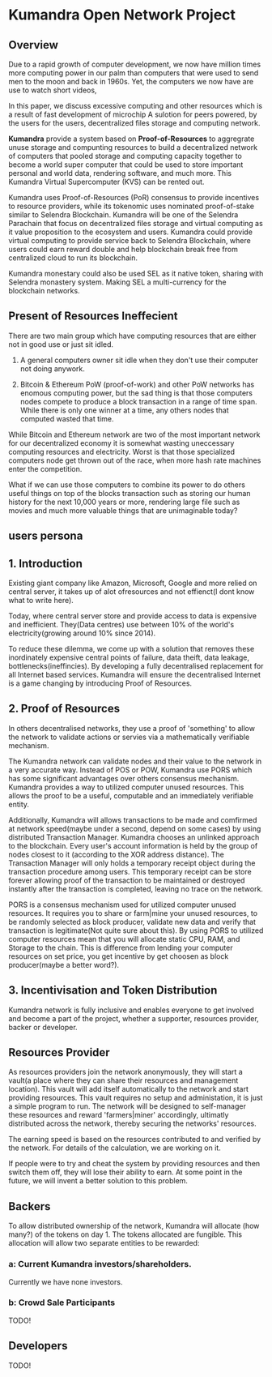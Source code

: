 # Kumandra Open Network Project

## Overview

Due to a rapid growth of computer development, we now have million times more computing power in our palm than computers that were used to send men to the moon and back in 1960s. Yet, the computers we now have are use to watch short videos,  

In this paper, we discuss excessive computing and other resources which is a result of fast development of microchip A sulotion for peers powered, by the users for the users, decentralized files storage and computing network. 

**Kumandra** provide a system based on **Proof-of-Resources** to aggregrate unuse storage and compunting resources to build a decentralized network of computers that pooled storage and computing capacity together to become a world super computer that could be used to store important personal and world data, rendering software, and much more. This Kumandra Virtual Supercomputer (KVS) can be rented out.

Kumandra uses Proof-of-Resources (PoR) consensus to provide incentives to resource providers, while its tokenomic uses nominated proof-of-stake similar to Selendra Blockchain. Kumandra will be one of the Selendra Parachain that focus on decentralized files storage and virtual computing as it value proposition to the ecosystem and users. Kumandra could provide virtual computing to provide service back to Selendra Blockchain, where users could earn reward double and help blockchain break free from centralized cloud to run its blockchain. 

Kumandra monestary could also be used SEL as it native token, sharing with Selendra monastery system. Making SEL a multi-currency for the blockchain networks.  

## Present of Resources Ineffecient

There are two main group which have computing resources that are either not in good use or just sit idled. 

1. A general computers owner sit idle when they don't use their computer not doing anywork. 

2. Bitcoin & Ethereum PoW (proof-of-work) and other PoW networks has enomous computing power, but the sad thing is that those computers nodes compete to produce a block transaction in a range of time span. While there is only one winner at a time, any others nodes that computed wasted that time. 

While Bitcoin and Ethereum network are two of the most important network for our decentralized economy it is somewhat wasting uneccessary computing resources and electricity. Worst is that those specialized computers node get thrown out of the race, when more hash rate machines enter the competition. 

What if we can use those computers to combine its power to do others useful things on top of the blocks transaction such as storing our human history for the next 10,000 years or more, rendering large file such as movies and much more valuable things that are unimaginable today?

## users persona

## 1. Introduction

Existing giant company like Amazon, Microsoft, Google and more relied on central server, it takes up of alot ofresources and not effienct(I dont know what to write here).

Today, where central server store and provide access to data is expensive and inefficient. They(Data centres) use between 10% of the world's electricity(growing around 10% since 2014).

To reduce these dilemma, we come up with a solution that removes these inordinately expensive central points of
failure, data theift, data leakage, bottlenecks(ineffincies). By developing a fully decentralised replacement
for all Internet based services. Kumandra will ensure the decentralised Internet is a game changing by introducing
Proof of Resources.


## 2. Proof of Resources

In others decentralised networks, they use a proof of 'something' to allow the network to validate actions or servies via a  mathematically verifiable mechanism.

The Kumandra network can validate nodes and their value to the network in a very accurate way. Instead of POS or POW,
Kumandra use PORS which has some significant advantages over others consensus mechanism. Kumandra provides a way to utilized
computer unused resources. This allows the proof to be a useful, computable and an immediately verifiable entity.

Additionally, Kumandra will allows transactions to be made and comfirmed at network speed(maybe under a second, depend on some cases) by using distributed Transaction Manager. Kumandra chooses an unlinked approach to the blockchain. Every user's account
information is held by the group of nodes closest to it (according to the XOR address distance). The Transaction Manager will
only holds a temporary receipt object during the transaction procedure among users. This temporary receipt can be store
forever allowing proof of the transaction to be maintained or destroyed instantly after the transaction is completed, leaving
no trace on the network.

PORS is a consensus mechanism used for utilized computer unused resources. It requires you to share or farm|mine your unused resources, to be randomly selected as block producer, validate new data and verify that transaction is legitimate(Not quite sure about this). By using PORS to utilized computer resources mean that you will allocate static CPU, RAM, and Storage to the chain. This is difference from lending your computer resources on set price, you get incentive by get choosen as block producer(maybe a better word?).


## 3. Incentivisation and Token Distribution

Kumandra network is fully inclusive and enables everyone to get involved and become a part of the project, whether a supporter, resources provider, backer or developer.

## Resources Provider

As resources providers join the network anonymously, they will start a vault(a place where they can share their resources and management location). This vault will add itself automatically to the network and start providing resources. This vault requires
no setup and administation, it is just a simple program to run. The network will be designed to self-manager these resources
and reward 'farmers|miner' accordingly, ultimatly distributed across the network, thereby securing the networks' resources.

The earning speed is based on the resources contributed to and verified by the network. For details of the calculation, we are
working on it.

If people were to try and cheat the system by providing resources and then switch them off, they will lose their ability to
earn. At some point in the future, we will invent a better solution to this problem.

## Backers

To allow distributed ownership of the network, Kumandra will allocate (how many?) of the tokens on day 1. The tokens allocated
are fungible. This allocation will allow two separate entities to be rewarded:

### a: Current Kumandra investors/shareholders.

Currently we have none investors.

### b: Crowd Sale Participants

TODO!

## Developers

TODO!
